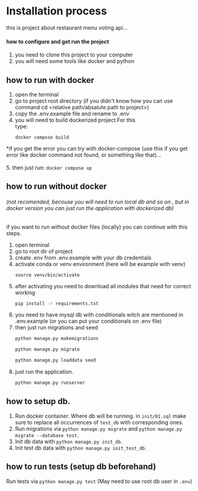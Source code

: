 # Installation process

this is project about restaurant menu voting api...

#### how to configure and get run the project
1. you need to clone this project to your computer
2. you will need some tools like docker and python

## how to run with docker
1. open the terminal
2. go to project root directory (if you didn't know how you can use command cd <relative path/absalute path to project>)
3. copy the .env.example file and rename to .env 
4. you will need to build dockerized project.For this<br/>
type:
    ```
    docker compose build
    ```
*if you get the error you can try with docker-compose (use this if you get error like docker command not found, or something like that)... <br/>
<br/>
5.  then just run:
    ```
    docker compose up
    ```

## how to run without docker
###### (not recomended, becouse you will need to run local db  and so on , but in docker version you can just run the application with dockerized db)
if you want to run without docker files (locally) you can continue with this steps.<br/>
1. open terminal 
2. go to root dir of project
3. create .env from .env.example with your db credentials
4. activate conda or venv environment (here will be example with venv)
    ```
    source venv/bin/activate
    ```
5. after activating you need to download all modules that need for correct working
    ```cmd
    pip install -r requirements.txt
    ```
6. you need to have mysql db with conditionals witch are mentioned in .env.example (or you can put your conditionals on .env file)
7. then just run migrations and seed 
    ```cmd
    python manage.py makemigrations
    ```
    ```cmd
    python manage.py migrate
    ```
    ```cmd
    python manage.py loaddata seed
    ```
8. just run the application.
    ```cmd
    python manage.py runserver
    ```
   
## how to setup db.

1. Run docker container. Where db will be running. in `init/01.sql` make sure to
replace all occurrences of `test_db` with corresponding ones.
2. Run migrations via `python manage.py migrate` and `python manage.py migrate --database test`.
3. Init db data with `python manage.py init_db`.
4. Init test db data with `python manage.py init_test_db`.

   
## how to run tests (setup db beforehand)

Run tests via `python manage.py test` (May need to use root db user in `.env`)
